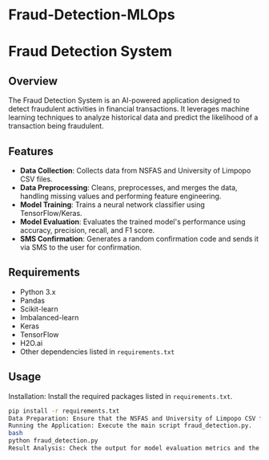 # Fraud-Detection-MLOps
# Fraud Detection System

## Overview
The Fraud Detection System is an AI-powered application designed to detect fraudulent activities in financial transactions. It leverages machine learning techniques to analyze historical data and predict the likelihood of a transaction being fraudulent.

## Features
- **Data Collection**: Collects data from NSFAS and University of Limpopo CSV files.
- **Data Preprocessing**: Cleans, preprocesses, and merges the data, handling missing values and performing feature engineering.
- **Model Training**: Trains a neural network classifier using TensorFlow/Keras.
- **Model Evaluation**: Evaluates the trained model's performance using accuracy, precision, recall, and F1 score.
- **SMS Confirmation**: Generates a random confirmation code and sends it via SMS to the user for confirmation.

## Requirements
- Python 3.x
- Pandas
- Scikit-learn
- Imbalanced-learn
- Keras
- TensorFlow
- H2O.ai
- Other dependencies listed in `requirements.txt`

## Usage
Installation: Install the required packages listed in `requirements.txt`.
   ```bash
   pip install -r requirements.txt
Data Preparation: Ensure that the NSFAS and University of Limpopo CSV files are available and correctly located. Update the file paths in the code if necessary.
Running the Application: Execute the main script fraud_detection.py.
bash
python fraud_detection.py
Result Analysis: Check the output for model evaluation metrics and the confirmation code sent via SMS.

